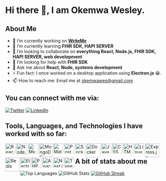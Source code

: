 # Hi there 👋, I am Okemwa Wesley.

## About Me
- 🔭 I’m currently working on **[WriteMe](https://github.com/1wes/WriteMe)**
- 🌱 I’m currently learning **FHIR SDK, HAPI SERVER**
- 👯 I’m looking to collaborate on **everything React, Node.js, FHIR SDK, HAPI SERVER, web development**
- 🤝 I’m looking for help with **FHIR SDK**
- 💬 Ask me about **React, Node, systems development**
- ⚡ Fun fact: I once worked on a desktop application using **Electron.js** 😁.
- 📫 How to reach me: Email me at [okemwawes@gmail.com](mailto:okemwawes@gmail.com)

## You can connect with me via:
[![Twitter](https://img.shields.io/badge/-Twitter-1DA1F2?style=flat-square&logo=twitter&logoColor=white)](https://twitter.com/okemwa_wes)
[![LinkedIn](https://img.shields.io/badge/-LinkedIn-0077B5?style=flat-square&logo=linkedin&logoColor=white)](https://linkedin.com/in/okemwa-wes)

## Tools, Languages, and Technologies I have worked with so far:
[<img align="left" alt="React" width="32px" src="https://upload.wikimedia.org/wikipedia/commons/a/a7/React-icon.svg" />](https://reactjs.org/)
[<img align="left" alt="Node.js" width="35px" src="https://cdn.worldvectorlogo.com/logos/nodejs-icon.svg" />](https://nodejs.org/)
[<img align="left" alt="MySQL" width="32px" src="https://cdn.worldvectorlogo.com/logos/mysql-6.svg" />](https://www.mysql.com/)
[<img align="left" alt="MongoDB" width="42px" src="https://cdn.worldvectorlogo.com/logos/mongodb-icon-1.svg" />](https://www.mongodb.com/)
[<img align="left" alt="Material-UI" width="32px" src="https://cdn.worldvectorlogo.com/logos/material-ui-1.svg" />](https://material-ui.com/)
[<img align="left" alt="Postman" width="32px" src="https://cdn.worldvectorlogo.com/logos/postman.svg" />](https://www.postman.com/)
[<img align="left" alt="Socket.IO" width="32px" src="https://cdn.worldvectorlogo.com/logos/socket-io.svg" />](https://socket.io/)
[<img align="left" alt="Docker" width="45px" src="https://cdn.worldvectorlogo.com/logos/docker.svg" />](https://www.docker.com/)
[<img align="left" alt="JavaScript" width="32px" src="https://upload.wikimedia.org/wikipedia/commons/9/99/Unofficial_JavaScript_logo_2.svg" />](https://developer.mozilla.org/en-US/docs/Web/JavaScript)
[<img align="left" alt="CSS" width="32px" src="https://cdn.worldvectorlogo.com/logos/css-3.svg" />](https://developer.mozilla.org/en-US/docs/Web/CSS)
[<img align="left" alt="HTML" width="32px" src="https://upload.wikimedia.org/wikipedia/commons/6/61/HTML5_logo_and_wordmark.svg" />](https://developer.mozilla.org/en-US/docs/Web/HTML)
[<img align="left" alt="Linux" width="32px" src="https://cdn.worldvectorlogo.com/logos/linux-tux.svg" />](https://www.linux.org/)
[<img align="left" alt="Express.js" width="45px" src="https://cdn.worldvectorlogo.com/logos/express-109.svg" />](https://expressjs.com/)
[<img align="left" alt="Redis" width="45px" src="https://cdn.worldvectorlogo.com/logos/redis.svg" />](https://redis.io/)
[<img align="left" alt="Electron" width="32px" src="https://upload.wikimedia.org/wikipedia/commons/9/91/Electron_Software_Framework_Logo.svg" />](https://www.electronjs.org/)
[<img align="left" alt="PHP" width="32px" src="https://cdn.worldvectorlogo.com/logos/php-1.svg" />](https://www.php.net/)
[<img align="left" alt="Apache" width="32px" src="https://cdn.worldvectorlogo.com/logos/apache.svg" />](https://httpd.apache.org/)
[<img align="left" alt="Next.js" width="32px" src="https://cdn.worldvectorlogo.com/logos/next-js.svg" />](https://nextjs.org/)
[<img align="left" alt="TypeScript" width="32px" src="https://cdn.worldvectorlogo.com/logos/typescript.svg" />](https://www.typescriptlang.org/)

## A bit of stats about me

![Top Languages](https://github-readme-stats.vercel.app/api/top-langs/?username=1wes&layout=compact&theme=dark)
![GitHub Stats](https://github-readme-stats.vercel.app/api?username=1wes&show_icons=true&theme=dark)
[![GitHub Streak](https://streak-stats.demolab.com/?user=1wes&theme=dark)](https://git.io/streak-stats)
